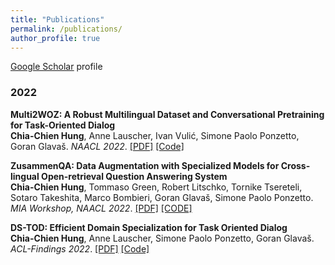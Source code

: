 ```yaml
---
title: "Publications"
permalink: /publications/
author_profile: true
---
```


<u><a href="https://scholar.google.com/citations?user=XtF7i_oAAAAJ&hl=en" target="_blank">Google Scholar</a></u> profile

### 2022

<b><strong>Multi2WOZ: A Robust Multilingual Dataset and Conversational Pretraining for Task-Oriented Dialog</strong></b> <br> 
**Chia-Chien Hung**, Anne Lauscher, Ivan Vulić, Simone Paolo Ponzetto, Goran Glavaš. <i>NAACL 2022</i>. 
[[PDF]](https://aclanthology.org/2022.naacl-main.270.pdf) [[Code]](https://github.com/umanlp/Multi2WOZ) 

<b><strong>ZusammenQA: Data Augmentation with Specialized Models for Cross-lingual Open-retrieval Question Answering System</strong></b> <br> 
**Chia-Chien Hung**, Tommaso Green, Robert Litschko, Tornike Tsereteli, Sotaro Takeshita, Marco Bombieri, Goran Glavaš, Simone Paolo Ponzetto. <i>MIA Workshop, NAACL 2022</i>. 
[[PDF]](https://aclanthology.org/2022.mia-1.8.pdf) [[CODE]](https://github.com/umanlp/ZusammenQA)

<b><strong>DS-TOD: Efficient Domain Specialization for Task Oriented Dialog</strong></b> <br> 
**Chia-Chien Hung**, Anne Lauscher, Simone Paolo Ponzetto, Goran Glavaš. <i>ACL-Findings 2022</i>. 
[[PDF]](https://aclanthology.org/2022.findings-acl.72/) [[Code]](https://github.com/umanlp/DS-TOD) 